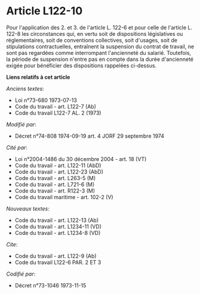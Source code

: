 # Article L122-10

Pour l'application des 2. et 3. de l'article L. 122-6 et pour celle de l'article L. 122-8 les circonstances qui, en vertu
soit de dispositions législatives ou réglementaires, soit de conventions collectives, soit d'usages, soit de stipulations
contractuelles, entraînent la suspension du contrat de travail, ne sont pas regardées comme interrompant l'ancienneté du
salarié. Toutefois, la période de suspension n'entre pas en compte dans la durée d'ancienneté exigée pour bénéficier des
dispositions rappelées ci-dessus.

**Liens relatifs à cet article**

_Anciens textes_:

  - Loi n°73-680 1973-07-13
  - Code du travail - art. L122-7 (Ab)
  - Code du travail L122-7 AL. 2 (1973)

_Modifié par_:

  - Décret n°74-808 1974-09-19 art. 4 JORF 29 septembre 1974

_Cité par_:

  - Loi n°2004-1486 du 30 décembre 2004 - art. 18 (VT)
  - Code du travail - art. L122-11 (AbD)
  - Code du travail - art. L122-23 (AbD)
  - Code du travail - art. L263-5 (M)
  - Code du travail - art. L721-6 (M)
  - Code du travail - art. R122-3 (M)
  - Code du travail maritime - art. 102-2 (V)

_Nouveaux textes_:

  - Code du travail - art. L122-13 (Ab)
  - Code du travail - art. L1234-11 (VD)
  - Code du travail - art. L1234-8 (VD)

_Cite_:

  - Code du travail - art. L122-9 (Ab)
  - Code du travail L122-6 PAR. 2 ET 3

_Codifié par_:

  - Décret n°73-1046 1973-11-15
